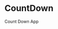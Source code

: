 # CountDown
 Count Down App
      
                       
                                                                                                               
                                                                                              
                                                                                                
                                                                                        
                                                                      
                                                
                              
                    
    
  
   
